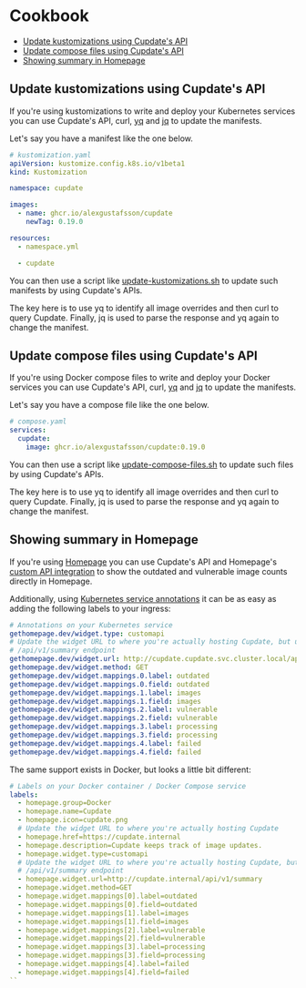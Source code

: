 # Cookbook

- [Update kustomizations using Cupdate's API](#update-kustomizations-using-cupdates-api)
- [Update compose files using Cupdate's API](#update-compose-files-using-cupdates-api)
- [Showing summary in Homepage](#showing-summary-in-homepage)

## Update kustomizations using Cupdate's API

If you're using kustomizations to write and deploy your Kubernetes services you
can use Cupdate's API, curl, [yq](https://github.com/mikefarah/yq) and
[jq](https://github.com/jqlang/jq) to update the manifests.

Let's say you have a manifest like the one below.

```yaml
# kustomization.yaml
apiVersion: kustomize.config.k8s.io/v1beta1
kind: Kustomization

namespace: cupdate

images:
  - name: ghcr.io/alexgustafsson/cupdate
    newTag: 0.19.0

resources:
  - namespace.yml

  - cupdate
```

You can then use a script like
[update-kustomizations.sh](update-kustomizations.sh) to update such manifests
by using Cupdate's APIs.

The key here is to use yq to identify all image overrides and then curl to query
Cupdate. Finally, jq is used to parse the response and yq again to change the
manifest.

## Update compose files using Cupdate's API

If you're using Docker compose files to write and deploy your Docker services
you can use Cupdate's API, curl, [yq](https://github.com/mikefarah/yq) and
[jq](https://github.com/jqlang/jq) to update the manifests.

Let's say you have a compose file like the one below.

```yaml
# compose.yaml
services:
  cupdate:
    image: ghcr.io/alexgustafsson/cupdate:0.19.0
```

You can then use a script like
[update-compose-files.sh](update-compose-files.sh) to update such files by using
Cupdate's APIs.

The key here is to use yq to identify all image overrides and then curl to query
Cupdate. Finally, jq is used to parse the response and yq again to change the
manifest.

## Showing summary in Homepage

If you're using [Homepage](https://github.com/gethomepage/homepage) you can use
Cupdate's API and Homepage's
[custom API integration](https://gethomepage.dev/widgets/services/customapi/) to
show the outdated and vulnerable image counts directly in Homepage.

Additionally, using
[Kubernetes service annotations](https://gethomepage.dev/configs/kubernetes/#services)
it can be as easy as adding the following labels to your ingress:

```yaml
# Annotations on your Kubernetes service
gethomepage.dev/widget.type: customapi
# Update the widget URL to where you're actually hosting Cupdate, but use the
# /api/v1/summary endpoint
gethomepage.dev/widget.url: http://cupdate.cupdate.svc.cluster.local/api/v1/summary
gethomepage.dev/widget.method: GET
gethomepage.dev/widget.mappings.0.label: outdated
gethomepage.dev/widget.mappings.0.field: outdated
gethomepage.dev/widget.mappings.1.label: images
gethomepage.dev/widget.mappings.1.field: images
gethomepage.dev/widget.mappings.2.label: vulnerable
gethomepage.dev/widget.mappings.2.field: vulnerable
gethomepage.dev/widget.mappings.3.label: processing
gethomepage.dev/widget.mappings.3.field: processing
gethomepage.dev/widget.mappings.4.label: failed
gethomepage.dev/widget.mappings.4.field: failed
```

The same support exists in Docker, but looks a little bit different:

```yaml
# Labels on your Docker container / Docker Compose service
labels:
  - homepage.group=Docker
  - homepage.name=Cupdate
  - homepage.icon=cupdate.png
  # Update the widget URL to where you're actually hosting Cupdate
  - homepage.href=https://cupdate.internal
  - homepage.description=Cupdate keeps track of image updates.
  - homepage.widget.type=customapi
  # Update the widget URL to where you're actually hosting Cupdate, but use the
  # /api/v1/summary endpoint
  - homepage.widget.url=http://cupdate.internal/api/v1/summary
  - homepage.widget.method=GET
  - homepage.widget.mappings[0].label=outdated
  - homepage.widget.mappings[0].field=outdated
  - homepage.widget.mappings[1].label=images
  - homepage.widget.mappings[1].field=images
  - homepage.widget.mappings[2].label=vulnerable
  - homepage.widget.mappings[2].field=vulnerable
  - homepage.widget.mappings[3].label=processing
  - homepage.widget.mappings[3].field=processing
  - homepage.widget.mappings[4].label=failed
  - homepage.widget.mappings[4].field=failed
``
```
